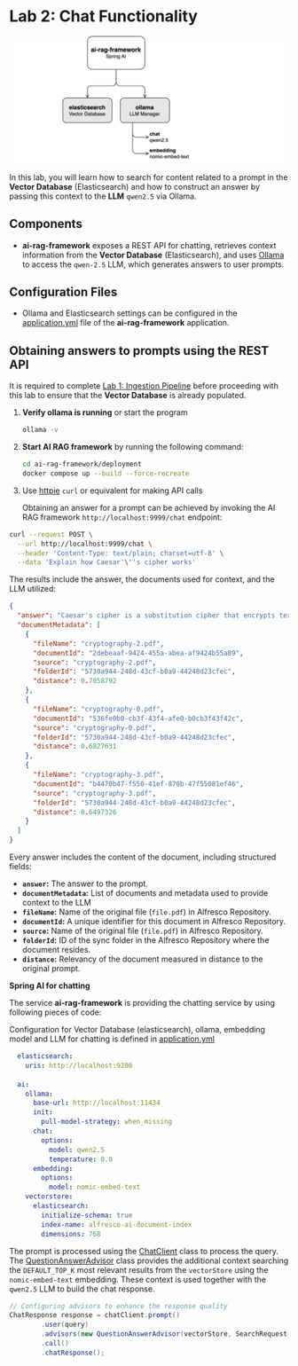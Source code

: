 # Lab 2: Chat Functionality

![Chatting Diagram](alfresco-ai-framework-chatting.png)

In this lab, you will learn how to search for content related to a prompt in the **Vector Database** (Elasticsearch) and how to construct an answer by passing this context to the **LLM** `qwen2.5` via Ollama.

## Components

- **ai-rag-framework** exposes a REST API for chatting, retrieves context information from the **Vector Database** (Elasticsearch), and uses [Ollama](https://ollama.com/) to access the `qwen-2.5` LLM, which generates answers to user prompts.

## Configuration Files

- Ollama and Elasticsearch settings can be configured in the [application.yml](https://github.com/aborroy/alfresco-ai-framework/blob/main/ai-rag-framework/src/main/resources/application.yml#L13) file of the **ai-rag-framework** application.  

## Obtaining answers to prompts using the REST API

It is required to complete [Lab 1: Ingestion Pipeline](docs/lab1-ingestion.md) before proceeding with this lab to ensure that the **Vector Database** is already populated.

1. **Verify ollama is running** or start the program

   ```sh
   ollama -v
   ```

2. **Start AI RAG framework** by running the following command:

    ```sh
    cd ai-rag-framework/deployment
    docker compose up --build --force-recreate
    ```

3. Use [httpie](https://httpie.io/cli) `curl` or equivalent for making API calls

   Obtaining an answer for a prompt can be achieved by invoking the AI RAG framework `http://localhost:9999/chat` endpoint:

```bash
curl --request POST \
  --url http://localhost:9999/chat \
  --header 'Content-Type: text/plain; charset=utf-8' \
  --data 'Explain how Caesar'\''s cipher works'
```

   The results include the answer, the documents used for context, and the LLM utilized:

```json
{
  "answer": "Caesar's cipher is a substitution cipher that encrypts text by shifting each letter by a fixed number of positions in the alphabet.",
  "documentMetadata": [
    {
      "fileName": "cryptography-2.pdf",
      "documentId": "2debeaaf-9424-455a-abea-af9424b55a89",
      "source": "cryptography-2.pdf",
      "folderId": "5730a944-248d-43cf-b0a9-44248d23cfec",
      "distance": 0.7058792
    },
    {
      "fileName": "cryptography-0.pdf",
      "documentId": "536fe0b0-cb3f-43f4-afe0-b0cb3f43f42c",
      "source": "cryptography-0.pdf",
      "folderId": "5730a944-248d-43cf-b0a9-44248d23cfec",
      "distance": 0.6827631
    },
    {
      "fileName": "cryptography-3.pdf",
      "documentId": "b4470b47-f550-41ef-870b-47f55081ef46",
      "source": "cryptography-3.pdf",
      "folderId": "5730a944-248d-43cf-b0a9-44248d23cfec",
      "distance": 0.6497326
    }
  ]
}
```

Every answer includes the content of the document, including structured fields:

- **`answer`:** The answer to the prompt.
- **`documentMetadata`:** List of documents and metadata used to provide context to the LLM
- **`fileName`:** Name of the original file (`file.pdf`) in Alfresco Repository.
- **`documentId`:** A unique identifier for this document in Alfresco Repository.
- **`source`:** Name of the original file (`file.pdf`) in Alfresco Repository.
- **`folderId`:** ID of the sync folder in the Alfresco Repository where the document resides. 
- **`distance`:** Relevancy of the document measured in distance to the original prompt.


**Spring AI for chatting**

The service **ai-rag-framework** is providing the chatting service by using following pieces of code:

Configuration for Vector Database (elasticsearch), ollama, embedding model and LLM for chatting is defined in [application.yml](https://github.com/aborroy/alfresco-ai-framework/blob/main/ai-rag-framework/src/main/resources/application.yml)

```yaml
  elasticsearch:
    uris: http://localhost:9200

  ai:
    ollama:
      base-url: http://localhost:11434
      init:
        pull-model-strategy: when_missing
      chat:
        options:
          model: qwen2.5
          temperature: 0.0
      embedding:
        options:
          model: nomic-embed-text          
    vectorstore:
      elasticsearch:
        initialize-schema: true
        index-name: alfresco-ai-document-index
        dimensions: 768
```

The prompt is processed using the [ChatClient](https://github.com/spring-projects/spring-ai/blob/main/spring-ai-core/src/main/java/org/springframework/ai/chat/client/ChatClient.java) class to process the query. The [QuestionAnswerAdvisor](https://github.com/spring-projects/spring-ai/blob/main/spring-ai-core/src/main/java/org/springframework/ai/chat/client/advisor/QuestionAnswerAdvisor.java) class provides the additional context searching the `DEFAULT_TOP_K` most relevant results from the `vectorStore` using the `nomic-embed-text` embedding. These context is used together with the `qwen2.5` LLM to build the chat response.


```java
// Configuring advisors to enhance the response quality
ChatResponse response = chatClient.prompt()
        .user(query)
        .advisors(new QuestionAnswerAdvisor(vectorStore, SearchRequest.defaults().withTopK(DEFAULT_TOP_K)))
        .call()
        .chatResponse();

```        
